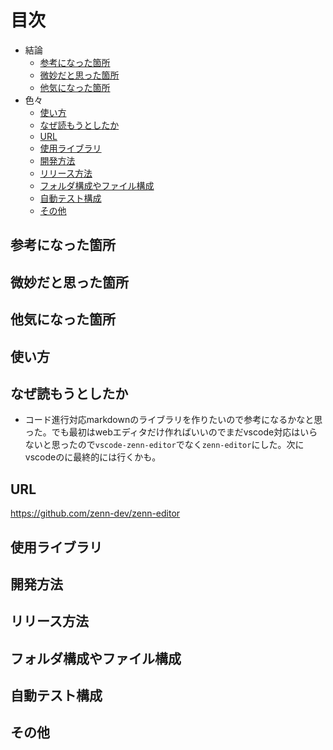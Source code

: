 # 目次

- 結論
  - [参考になった箇所](#参考になった箇所)
  - [微妙だと思った箇所](#微妙だと思った箇所)
  - [他気になった箇所](#他気になった箇所)
- 色々
  - [使い方](#使い方)
  - [なぜ読もうとしたか](#なぜ読もうとしたか)
  - [URL](#url)
  - [使用ライブラリ](#使用ライブラリ)
  - [開発方法](#開発方法)
  - [リリース方法](#リリース方法)
  - [フォルダ構成やファイル構成](#フォルダ構成やファイル構成)
  - [自動テスト構成](#自動テスト構成)
  - [その他](#その他)

## 参考になった箇所

## 微妙だと思った箇所

## 他気になった箇所

## 使い方

## なぜ読もうとしたか

- コード進行対応markdownのライブラリを作りたいので参考になるかなと思った。でも最初はwebエディタだけ作ればいいのでまだvscode対応はいらないと思ったので`vscode-zenn-editor`でなく`zenn-editor`にした。次にvscodeのに最終的には行くかも。

## URL

<https://github.com/zenn-dev/zenn-editor>

## 使用ライブラリ

## 開発方法

## リリース方法

## フォルダ構成やファイル構成

## 自動テスト構成

## その他
